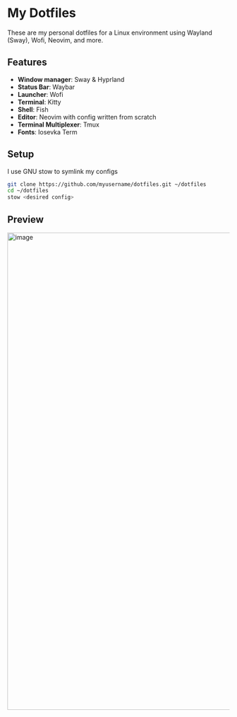 # My Dotfiles

These are my personal dotfiles for a Linux environment using Wayland (Sway), Wofi, Neovim, and more.

## Features

- **Window manager**: Sway & Hyprland
- **Status Bar**: Waybar
- **Launcher**: Wofi
- **Terminal**: Kitty
- **Shell**: Fish
- **Editor**: Neovim with config written from scratch
- **Terminal Multiplexer**: Tmux
- **Fonts**: Iosevka Term

## Setup
I use GNU stow to symlink my configs
```bash
git clone https://github.com/myusername/dotfiles.git ~/dotfiles
cd ~/dotfiles
stow <desired config>
```

## Preview
<img width="1920" height="1080" alt="image" src="https://github.com/user-attachments/assets/93dddcb1-4f9c-4d60-825b-a8dda3161314" />

